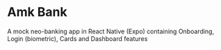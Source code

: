 # Amk Bank
A mock neo-banking app in React Native (Expo) containing Onboarding, Login (biometric), Cards and Dashboard features
